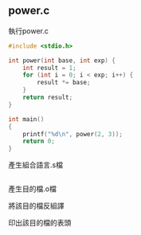## power.c

執行power.c
```c
#include <stdio.h>

int power(int base, int exp) {
    int result = 1;
    for (int i = 0; i < exp; i++) {
        result *= base;
    }
    return result;
}

int main()
{
    printf("%d\n", power(2, 3));
    return 0;
}
```

產生組合語言.s檔
```sh

```


產生目的檔.o檔

將該目的檔反組譯

印出該目的檔的表頭

